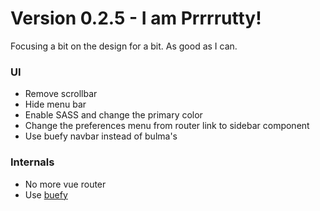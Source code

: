 # Version 0.2.5 - I am Prrrrutty!

Focusing a bit on the design for a bit. As good as I can.

### UI
 * Remove scrollbar
 * Hide menu bar
 * Enable SASS and change the primary color
 * Change the preferences menu from router link to sidebar component
 * Use buefy navbar instead of bulma's
 
### Internals
 * No more vue router
 * Use [buefy](https://buefy.org)